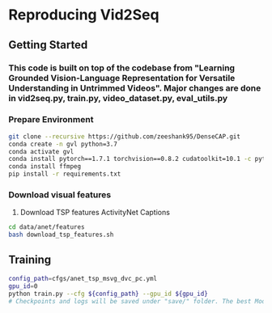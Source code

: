 # Reproducing Vid2Seq

## Getting Started

### This code is built on top of the codebase from "Learning Grounded Vision-Language Representation for Versatile Understanding in Untrimmed Videos". Major changes are done in vid2seq.py, train.py, video_dataset.py, eval_utils.py

### Prepare Environment
```bash
git clone --recursive https://github.com/zeeshank95/DenseCAP.git
conda create -n gvl python=3.7
conda activate gvl
conda install pytorch==1.7.1 torchvision==0.8.2 cudatoolkit=10.1 -c pytorch
conda install ffmpeg
pip install -r requirements.txt
```

### Download visual features
1. Download TSP features ActivityNet Captions
```bash
cd data/anet/features
bash download_tsp_features.sh
```

## Training
```bash
config_path=cfgs/anet_tsp_msvg_dvc_pc.yml
gpu_id=0
python train.py --cfg ${config_path} --gpu_id ${gpu_id}
# Checkpoints and logs will be saved under "save/" folder. The best Model will be evaluated in the end of the final epoch
```
